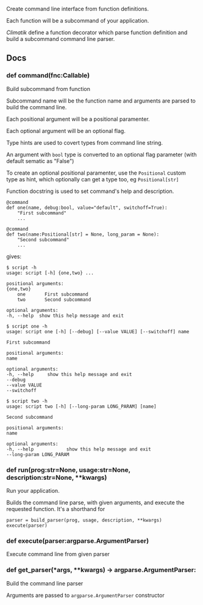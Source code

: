 Create command line interface from function definitions.

Each function will be a subcommand of your application.

*Climatik* define a function decorator which parse function definition and build
a subcommand command line parser.


## Docs

### def command(fnc:Callable)

Build subcommand from function

Subcommand name will be the function name and arguments are parsed to build the command line.

Each positional argument will be a positional paramenter.

Each optional argument will be an optional flag.

Type hints are used to covert types from command line string.

An argument with `bool` type is converted to an optional flag parameter (with default sematic as "False")

To create an optional positional paramenter, use the `Positional` custom type as hint, which optionally can get 
a type too, eg `Positional[str]`

Function docstring is used to set command's help and description.


    @command
    def one(name, debug:bool, value="default", switchoff=True):
        "First subcommand"
        ...

    @command
    def two(name:Positional[str] = None, long_param = None):
        "Second subcommand"
        ...

gives:

    $ script -h
    usage: script [-h] {one,two} ...

    positional arguments:
    {one,two}
        one       First subcommand
        two       Second subcommand

    optional arguments:
    -h, --help  show this help message and exit

    $ script one -h
    usage: script one [-h] [--debug] [--value VALUE] [--switchoff] name

    First subcommand

    positional arguments:
    name

    optional arguments:
    -h, --help     show this help message and exit
    --debug
    --value VALUE
    --switchoff

    $ script two -h
    usage: script two [-h] [--long-param LONG_PARAM] [name]

    Second subcommand

    positional arguments:
    name

    optional arguments:
    -h, --help            show this help message and exit
    --long-param LONG_PARAM

### def run(prog:str=None, usage:str=None, description:str=None, **kwargs)

Run your application.

Builds the command line parse, with given arguments, and execute the requested 
function. It's a shorthand for

    parser = build_parser(prog, usage, description, **kwargs)
    execute(parser)


### def execute(parser:argparse.ArgumentParser)

Execute command line from given parser


### def get_parser(*args, **kwargs) -> argparse.ArgumentParser:

Build the command line parser

Arguments are passed to `argparse.ArgumentParser` constructor
